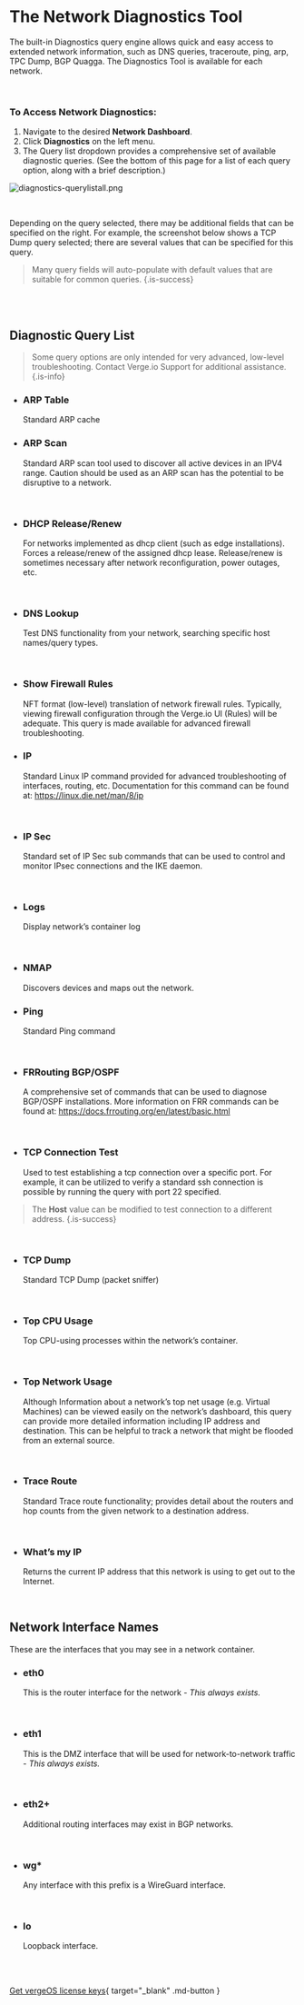 

# The Network Diagnostics Tool

The built-in Diagnostics query engine allows quick and easy access to extended network information, such as DNS queries, traceroute, ping, arp, TPC Dump, BGP Quagga. The Diagnostics Tool is available for each network.

<br>

### To Access Network Diagnostics:

1.  Navigate to the desired **Network Dashboard**.
2.  Click **Diagnostics** on the left menu.
3.  The Query list dropdown provides a comprehensive set of available diagnostic queries. (See the bottom of this page for a list of each query option, along with a brief description.) 


![diagnostics-querylistall.png](/public/userguide-sshots/diagnostics-querylistall.png)

<br>

Depending on the query selected, there may be additional fields that can be specified on the right. For example, the screenshot below shows a TCP Dump query selected; there are several values that can be specified for this query.

> Many query fields will auto-populate with default values that are suitable for common queries. {.is-success}

<br>
<br>

## Diagnostic Query List

> Some query options are only intended for very advanced, low-level troubleshooting. Contact Verge.io Support for additional assistance. {.is-info}

- ### ARP Table 
  Standard ARP cache
  <br>
  

- ### ARP Scan
  Standard ARP scan tool used to discover all active devices in an IPV4 range. Caution should be used as an ARP scan has the potential to be disruptive to a network.
<br>

- ### DHCP Release/Renew
    For networks implemented as dhcp client (such as edge installations).  Forces a release/renew of the assigned dhcp lease.  Release/renew is sometimes necessary after network reconfiguration, power outages, etc. 
<br>

- ### DNS Lookup
  Test DNS functionality from your network, searching specific host names/query types.
<br>

- ### Show Firewall Rules
  NFT format (low-level) translation of network firewall rules. Typically, viewing firewall configuration through the Verge.io UI (Rules) will be adequate. This query is made available for advanced firewall troubleshooting.
  <br>

- ### IP
  Standard Linux IP command provided for advanced troubleshooting of interfaces, routing, etc. Documentation for this command can be found at: <a href="https://linux.die.net/man/8/ip" target="_blank">https://linux.die.net/man/8/ip</a>
 <br>
 
- ### IP Sec
   Standard set of IP Sec sub commands that can be used to control and monitor IPsec  connections and the IKE daemon.

 <br>
 

- ### Logs
  Display network’s container log
<br>


- ### NMAP 
    Discovers devices and maps out the network.

- ### Ping
  Standard Ping command
<br>  


- ### FRRouting BGP/OSPF
  A comprehensive set of commands that can be used to diagnose BGP/OSPF installations. More information on FRR commands can be found at: <a href="https://docs.frrouting.org/en/latest/basic.html" target="_blank">https://docs.frrouting.org/en/latest/basic.html</a>
<br>

- ### TCP Connection Test
  Used to test establishing a tcp connection over a specific port.  For example, it can be utilized to verify a standard ssh connection is possible by running the query with port 22 specified.  
 > The **Host** value can be modified to test connection to a different address.
  {.is-success}
  
<br>

- ### TCP Dump
  Standard TCP Dump (packet sniffer)
<br>

- ### Top CPU Usage
  Top CPU-using processes within the network’s container.
<br>

- ### Top Network Usage
  Although Information about a network’s top net usage (e.g. Virtual Machines) can be viewed easily on the network’s dashboard, this query can provide more detailed information including IP address and destination. This can be helpful to track a network that might be flooded from an external source.
<br>

- ### Trace Route
  Standard Trace route functionality; provides detail about the routers and hop counts from the given network to a destination address.
<br>

- ### What’s my IP
  Returns the current IP address that this network is using to get out to the Internet.
  
<br>   

## Network Interface Names

These are the interfaces that you may see in a network container.

- ### eth0
  This is the router interface for the network - *This always exists.*
<br>

- ### eth1
  This is the DMZ interface that will be used for network-to-network traffic - *This always exists.*
<br>

- ### eth2+
  Additional routing interfaces may exist in BGP networks.
<br>

- ### wg*
  Any interface with this prefix is a WireGuard interface.
<br>

- ### lo
  Loopback interface.
<br>




<br>

[Get vergeOS license keys](https://www.verge.io/test-drive){ target="_blank" .md-button }